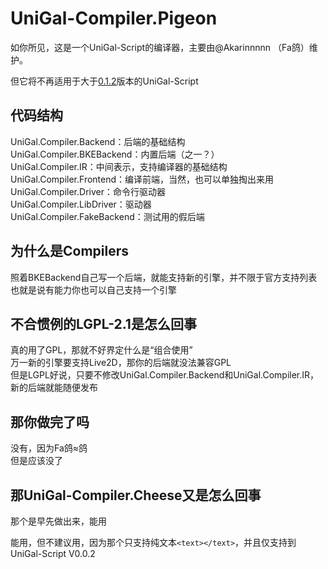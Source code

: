 # UniGal-Compiler.Pigeon

如你所见，这是一个UniGal-Script的编译器，主要由@Akarinnnnn （Fa鸽）维护。

但它将不再适用于大于[0.1.2](https://github.com/Uni-Gal/UniGal-Script/releases/tag/0.1.2)版本的UniGal-Script

## 代码结构
UniGal.Compiler.Backend：后端的基础结构  
UniGal.Compiler.BKEBackend：内置后端（之一？）  
UniGal.Compiler.IR：中间表示，支持编译器的基础结构  
UniGal.Compiler.Frontend：编译前端，当然，也可以单独掏出来用  
UniGal.Compiler.Driver：命令行驱动器  
UniGal.Compiler.LibDriver：驱动器  
UniGal.Compiler.FakeBackend：测试用的假后端

## 为什么是Compilers
照着BKEBackend自己写一个后端，就能支持新的引擎，并不限于官方支持列表  
也就是说有能力你也可以自己支持一个引擎

## 不合惯例的LGPL-2.1是怎么回事
真的用了GPL，那就不好界定什么是“组合使用”  
万一新的引擎要支持Live2D，那你的后端就没法兼容GPL  
但是LGPL好说，只要不修改UniGal.Compiler.Backend和UniGal.Compiler.IR，新的后端就能随便发布

## 那你做完了吗
没有，因为Fa鸽≈鸽  
但是应该没了

## 那UniGal-Compiler.Cheese又是怎么回事

那个是早先做出来，能用  

能用，但不建议用，因为那个只支持纯文本```<text></text>```，并且仅支持到UniGal-Script V0.0.2
